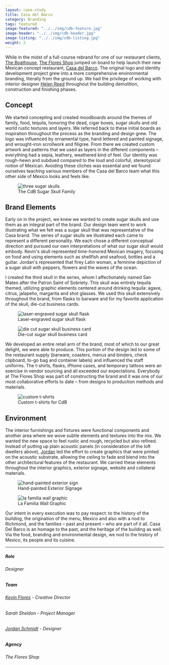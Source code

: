 ```yaml
---
layout: case-study
title: Casa del Barco
category: Branding
tags: featured
image-featured: "../../img/cdb-feature.jpg"
image-header: "../../img/cdb-header.jpg"
image-listing: "../../img/cdb-listing.jpg"
weight: 2
---
```


While in the midst of a full-course rebrand for one of our restaurant clients, [The Boathouse](http://www.boathouserva.com), [The Flores Shop](http://thefloresshop.com/home.html) jumped on board to help launch their new Mexican concept restaurant, [Casa del Barco](http://casadelbarco.com). The original logo and identity development project grew into a more comprehensive environmental branding, literally from the ground up. We had the privilege of working with interior designer [Helen Reed](https://www.linkedin.com/in/helen-reed-10272910) throughout the building demolition, construction and finishing phases.

## Concept

We started concepting and created moodboards around the themes of family, food, tequila, honoring the dead, cigar boxes, sugar skulls and old world rustic textures and layers. We referred back to these initial boards as inspiration throughout the process as the branding and design grew. The logo was influenced by ornamental type, hand lettered and painted signage, and wrought-iron scrollwork and filigree. From there we created custom artwork and patterns that we used as layers in the different components – everything had a sepia, leathery, weathered kind of feel. Our identity was rough-hewn and subdued compared to the loud and colorful, stereotypical notion of Mexican. Avoiding these cliches was essential and we found ourselves teaching various members of the Casa del Barco team what this other side of Mexico looks and feels like.

<figure>
	<img src="../../img/three-skulls.jpg"/ alt="three sugar skulls">
	<figcaption>The CdB Sugar Skull Family</figcaption>
</figure>

## Brand Elements

Early on in the project, we knew we wanted to create sugar skulls and use them as an integral part of the brand. Our design team went to work illustrating what we felt was a sugar skull that was representative of the Casa brand. The series of sugar skulls we illustrated each came to represent a different personality. We each chose a different conceptual direction and pursued our own interpretations of what our sugar skull would embody. Kevin's skull represented time-honored Mexican imagery, focusing on food and using elements such as shellfish and seafood, bottles and a guitar. Jordan's represented that firey Latin woman, a feminine depiction of a sugar skull with peppers, flowers and the waves of the ocean.

I created the third skull in the series, whom I affectionately named San Mateo after the Patron Saint of Sobriety. This skull was entirely tequila themed, utilizing graphic elements centered around drinking tequila: agave, citrus, jalapeño, margarita and shot glasses. We used this skull extensively throughout the brand, from flasks to barware and for my favorite application of the skull, die-cut business cards.

<figure class="half-width left">
	<img src="../../img/flask.jpg"/ alt="laser-engraved sugar skull flask">
	<figcaption>Laser-engraved sugar skull flask</a></figcaption>
</figure>
<figure class="half-width right">
	<img src="../../img/die-cut-cards.jpg"/ alt="die cut sugar skull business card">
	<figcaption>Die-cut sugar skull business card</figcaption>
</figure>

We developed an entire retail arm of the brand, most of which to our great delight, we were able to produce. This portion of the design led to some of the restaurant supply (barware, coasters, menus and binders, check clipboard, to-go bag and container labels) and influenced the staff uniforms. The t-shirts, flasks, iPhone cases, and temporary tattoos were an exercise in vendor sourcing and all exceeded our expectations. Everybody at The Flores Shop was part of constructing the brand and it was one of our most collaborative efforts to date – from designs to production methods and materials.

<figure>
	<img src="../../img/t-shirts.jpg"/ alt="custom t-shirts">
	<figcaption>Custom t-shirts for CdB</figcaption>
</figure>

## Environment

The interior furnishings and fixtures were functional components and another area where we wove subtle elements and textures into the mix. We wanted the new space to feel rustic and rough, recycled but also refined. Instead of putting up plain acoustic panels (in consideration of the loft dwellers above), [Jordan](http://jcschmidty.com) led the effort to create graphics that were printed on the acoustic substrate, allowing the ceiling to fade and blend into the other architectural features of the restaurant. We carried these elements throughout the interior graphics, exterior signage, website and collateral materials.

<figure class="half-width left">
	<img src="../../img/exterior-sign.jpg"/ alt="hand-painted exterior sign">
	<figcaption>Hand-painted Exterior Signage</figcaption>
</figure>
<figure class="half-width right">
	<img src="../../img/familia-graphic.jpg"/ alt="la familia wall graphic">
	<figcaption>La Familia Wall Graphic</figcaption>
</figure>

Our intent in every execution was to pay respect: to the history of the building, the origination of the menu, Mexico and also with a nod to Richmond, and the families – past and present – who are part of it all. Casa Del Barco is an homage to the past, and the heritage of the building as well. Via the food, branding and environmental design, we nod to the history of Mexico, its people and its cuisine.

***
##### Role
###### Designer
##### Team
###### [Kevin Flores](https://twitter.com/kevinjflores) - Creative Director
###### Sarah Sheldon - Project Manager
###### [Jordan Schmidt](http://jcschmidty.com) - Designer
##### Agency
###### The Flores Shop